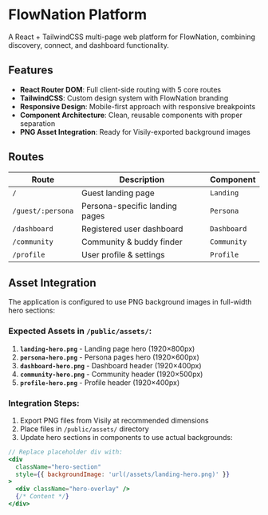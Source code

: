 # FlowNation Platform

A React + TailwindCSS multi-page web platform for FlowNation, combining discovery, connect, and dashboard functionality.

## Features

- **React Router DOM**: Full client-side routing with 5 core routes
- **TailwindCSS**: Custom design system with FlowNation branding
- **Responsive Design**: Mobile-first approach with responsive breakpoints
- **Component Architecture**: Clean, reusable components with proper separation
- **PNG Asset Integration**: Ready for Visily-exported background images

## Routes

| Route | Description | Component |
|-------|-------------|-----------|
| `/` | Guest landing page | `Landing` |
| `/guest/:persona` | Persona-specific landing pages | `Persona` |
| `/dashboard` | Registered user dashboard | `Dashboard` |
| `/community` | Community & buddy finder | `Community` |
| `/profile` | User profile & settings | `Profile` |

## Asset Integration

The application is configured to use PNG background images in full-width hero sections:

### Expected Assets in `/public/assets/`:

1. **`landing-hero.png`** - Landing page hero (1920×800px)
2. **`persona-hero.png`** - Persona pages hero (1920×600px)  
3. **`dashboard-hero.png`** - Dashboard header (1920×400px)
4. **`community-hero.png`** - Community header (1920×500px)
5. **`profile-hero.png`** - Profile header (1920×400px)

### Integration Steps:

1. Export PNG files from Visily at recommended dimensions
2. Place files in `/public/assets/` directory
3. Update hero sections in components to use actual backgrounds:

```jsx
// Replace placeholder div with:
<div 
  className="hero-section"
  style={{ backgroundImage: 'url(/assets/landing-hero.png)' }}
>
  <div className="hero-overlay" />
  {/* Content */}
</div>
